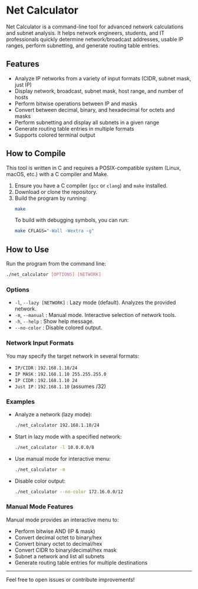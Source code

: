# Net Calculator

Net Calculator is a command-line tool for advanced network calculations and subnet analysis. It helps network engineers, students, and IT professionals quickly determine network/broadcast addresses, usable IP ranges, perform subnetting, and generate routing table entries.

## Features

- Analyze IP networks from a variety of input formats (CIDR, subnet mask, just IP)
- Display network, broadcast, subnet mask, host range, and number of hosts
- Perform bitwise operations between IP and masks
- Convert between decimal, binary, and hexadecimal for octets and masks
- Perform subnetting and display all subnets in a given range
- Generate routing table entries in multiple formats
- Supports colored terminal output

## How to Compile

This tool is written in C and requires a POSIX-compatible system (Linux, macOS, etc.) with a C compiler and Make.

1. Ensure you have a C compiler (`gcc` or `clang`) and `make` installed.
2. Download or clone the repository.
3. Build the program by running:
   ```sh
   make
   ```
   To build with debugging symbols, you can run:
   ```sh
   make CFLAGS="-Wall -Wextra -g"
   ```

## How to Use

Run the program from the command line:

```sh
./net_calculator [OPTIONS] [NETWORK]
```

### Options

- `-l`, `--lazy [NETWORK]` : Lazy mode (default). Analyzes the provided network.
- `-m`, `--manual`         : Manual mode. Interactive selection of network tools.
- `-h`, `--help`           : Show help message.
- `--no-color`             : Disable colored output.

### Network Input Formats

You may specify the target network in several formats:

- `IP/CIDR`      : `192.168.1.10/24`
- `IP MASK`      : `192.168.1.10 255.255.255.0`
- `IP CIDR`      : `192.168.1.10 24`
- `Just IP`      : `192.168.1.10` (assumes /32)

### Examples

- Analyze a network (lazy mode):

  ```sh
  ./net_calculator 192.168.1.10/24
  ```

- Start in lazy mode with a specified network:

  ```sh
  ./net_calculator -l 10.0.0.0/8
  ```

- Use manual mode for interactive menu:

  ```sh
  ./net_calculator -m
  ```

- Disable color output:

  ```sh
  ./net_calculator --no-color 172.16.0.0/12
  ```

### Manual Mode Features

Manual mode provides an interactive menu to:

- Perform bitwise AND (IP & mask)
- Convert decimal octet to binary/hex
- Convert binary octet to decimal/hex
- Convert CIDR to binary/decimal/hex mask
- Subnet a network and list all subnets
- Generate routing table entries for multiple destinations

---

Feel free to open issues or contribute improvements!